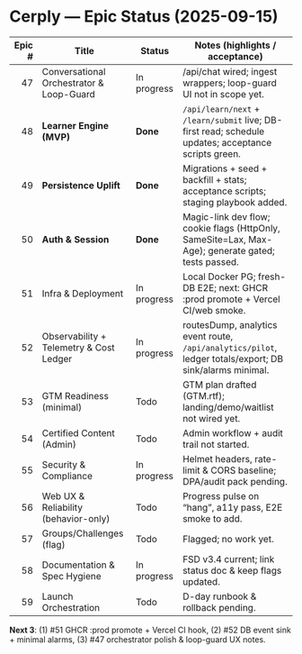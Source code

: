 # Cerply — Epic Status (2025-09-15)

| Epic # | Title                                         | Status        | Notes (highlights / acceptance) |
|-------:|-----------------------------------------------|---------------|----------------------------------|
| 47     | Conversational Orchestrator & Loop-Guard      | In progress   | /api/chat wired; ingest wrappers; loop-guard UI not in scope yet. |
| 48     | **Learner Engine (MVP)**                      | **Done**      | `/api/learn/next` + `/learn/submit` live; DB-first read; schedule updates; acceptance scripts green. |
| 49     | **Persistence Uplift**                        | **Done**      | Migrations + seed + backfill + stats; acceptance scripts; staging playbook added. |
| 50     | **Auth & Session**                            | **Done**      | Magic-link dev flow; cookie flags (HttpOnly, SameSite=Lax, Max-Age); generate gated; tests passed. |
| 51     | Infra & Deployment                            | In progress   | Local Docker PG; fresh-DB E2E; next: GHCR :prod promote + Vercel CI/web smoke. |
| 52     | Observability + Telemetry & Cost Ledger       | In progress   | routesDump, analytics event route, `/api/analytics/pilot`, ledger totals/export; DB sink/alarms minimal. |
| 53     | GTM Readiness (minimal)                       | Todo          | GTM plan drafted (GTM.rtf); landing/demo/waitlist not wired yet. |
| 54     | Certified Content (Admin)                     | Todo          | Admin workflow + audit trail not started. |
| 55     | Security & Compliance                         | In progress   | Helmet headers, rate-limit & CORS baseline; DPA/audit pack pending. |
| 56     | Web UX & Reliability (behavior-only)          | Todo          | Progress pulse on “hang”, a11y pass, E2E smoke to add. |
| 57     | Groups/Challenges (flag)                      | Todo          | Flagged; no work yet. |
| 58     | Documentation & Spec Hygiene                  | In progress   | FSD v3.4 current; link status doc & keep flags updated. |
| 59     | Launch Orchestration                          | Todo          | D-day runbook & rollback pending. |

**Next 3**: (1) #51 GHCR :prod promote + Vercel CI hook, (2) #52 DB event sink + minimal alarms, (3) #47 orchestrator polish & loop-guard UX notes.
